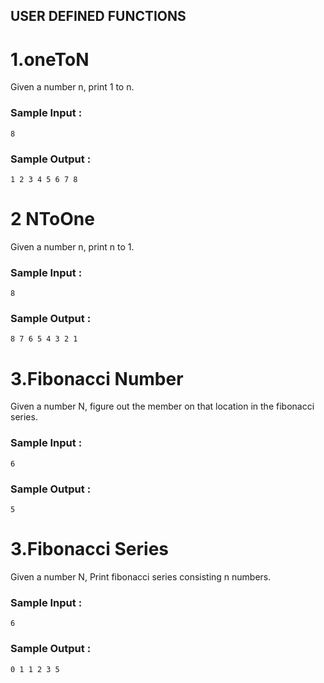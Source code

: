 ## USER DEFINED FUNCTIONS

# 1.oneToN
Given a number n, print 1 to n. 
<br>
 ### Sample Input :<br>
```
8 
```
### Sample Output :<br>
``` 
1 2 3 4 5 6 7 8
```
# 2 NToOne
Given a number n, print n to 1. 
<br>
 ### Sample Input :<br>
```
8 
```
### Sample Output :<br>
``` 
8 7 6 5 4 3 2 1
```
# 3.Fibonacci Number

Given a number N, figure out the member on that location in the fibonacci series.
### Sample Input :<br>

```
6
```
### Sample Output :<br>
``` 
5
```
# 3.Fibonacci Series

Given a number N, Print fibonacci series consisting n numbers.
### Sample Input :<br>

```
6
```
### Sample Output :<br>
``` 
0 1 1 2 3 5
```